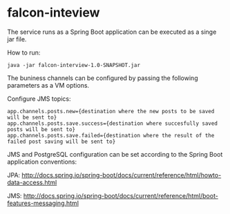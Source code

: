 # falcon-inteview

The service runs as a Spring Boot application can be executed as a singe jar file.

How to run:
```
java -jar falcon-interview-1.0-SNAPSHOT.jar
```

The buniness channels can be configured by passing the following parameters as a VM options.

Configure JMS topics:
```
app.channels.posts.new={destination where the new posts to be saved will be sent to}
app.channels.posts.save.success={destination where succesfully saved posts will be sent to}
app.channels.posts.save.failed={destination where the result of the failed post saving will be sent to}
```

JMS and PostgreSQL configuration can be set according to the Spring Boot application conventions:

JPA: http://docs.spring.io/spring-boot/docs/current/reference/html/howto-data-access.html

JMS: http://docs.spring.io/spring-boot/docs/current/reference/html/boot-features-messaging.html

